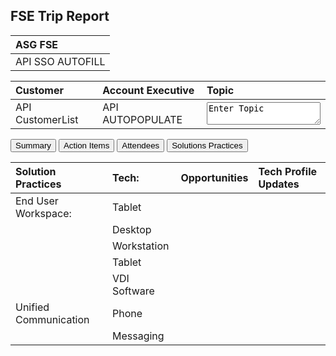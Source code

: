 ## FSE Trip Report

| ASG FSE            |
| :---------         |                    
| API SSO AUTOFILL   |

| Customer           | Account Executive    | Topic                            |
| :---------         | :------------------  | :----                            |
| API CustomerList   | API AUTOPOPULATE     | <textarea>Enter Topic</textarea> |


  <form>
    <button name="button">Summary</button>
    <button name="button">Action Items</button>
    <button name="button">Attendees</button>
    <button name="button">Solutions Practices</button>
  </form>

  | Solution Practices    | Tech:        | Opportunities | Tech Profile Updates     |
  | :---------            | :----        | :----         |:----                     |
  | End User Workspace:   | Tablet       |               |                          |
  |                       | Desktop      |               |                          |
  |                       | Workstation  |               |                          |
  |                       | Tablet       |               |                          |
  |                       | VDI Software |               |                          |
  | Unified Communication | Phone        |               |                          |
  |                       | Messaging    |               |                          |
